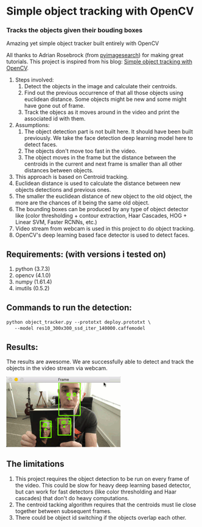 # Simple object tracking with OpenCV
### Tracks the objects given their bouding boxes

Amazing yet simple object tracker built entirely with OpenCV

All thanks to Adrian Rosebrock (from [pyimagesearch](https://www.pyimagesearch.com/)) for making
great tutorials. This project is inspired from his blog: [Simple object tracking with OpenCV](https://www.pyimagesearch.com/2018/07/23/simple-object-tracking-with-opencv/).

1. Steps involved:
    1. Detect the objects in the image and calculate their centroids.
    2. Find out the previous occurrence of that all those objects using euclidean distance. Some objects might be new and some might have gone out of frame.
    3. Track the objecs as it moves around in the video and print the associated id with them.
2. Assumptions:
    1. The object detection part is not built here. It should have been built previously. We take the face detection deep learning model here to detect faces.
    2. The objects don't move too fast in the video.
    3. The object moves in the frame but the distance between the centroids in the current and next frame is smaller than all other distances between objects.
3. This approach is based on Centroid tracking.
4. Euclidean distance is used to calculate the distance between new objects detections and previous ones.
5. The smaller the euclidean distance of new object to the old object, the more are the chances of it being the same old object.
6. The bounding boxes can be produced by any type of object detector like (color thresholding + contour extraction, Haar Cascades, HOG + Linear SVM, Faster RCNNs, etc.)
7. Video stream from webcam is used in this project to do object tracking.
8. OpenCV's deep learning based face detector is used to detect faces.

 ## **Requirements: (with versions i tested on)**
 1. python          (3.7.3)
 2. opencv          (4.1.0)
 3. numpy           (1.61.4)
 4. imutils         (0.5.2)

 ## **Commands to run the detection:**
 ```
 python object_tracker.py --prototxt deploy.prototxt \
	--model res10_300x300_ssd_iter_140000.caffemodel
```

## **Results:**
The results are awesome. We are successfully able to detect and track the objects in the video stream via webcam.

![Gif of object tracking](animation.gif)


## **The limitations**
1. This project requires the object detection to be run on every frame of the video. This could be slow for heavy deep learning based detector, but can work for fast detectors (like color thresholding  and Haar cascades) that don't do heavy computations.
2. The centroid tacking algorithm requires that the centroids must lie close together between subsequent frames.
3. There could be object id  switching if the objects overlap each other. 
